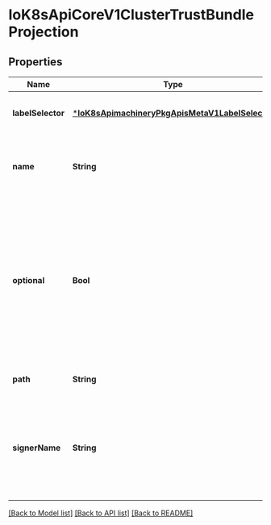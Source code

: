 # IoK8sApiCoreV1ClusterTrustBundleProjection


## Properties
Name | Type | Description | Notes
------------ | ------------- | ------------- | -------------
**labelSelector** | [***IoK8sApimachineryPkgApisMetaV1LabelSelector**](IoK8sApimachineryPkgApisMetaV1LabelSelector.md) |  | [optional] [default to nothing]
**name** | **String** | Select a single ClusterTrustBundle by object name.  Mutually-exclusive with signerName and labelSelector. | [optional] [default to nothing]
**optional** | **Bool** | If true, don&#39;t block pod startup if the referenced ClusterTrustBundle(s) aren&#39;t available.  If using name, then the named ClusterTrustBundle is allowed not to exist.  If using signerName, then the combination of signerName and labelSelector is allowed to match zero ClusterTrustBundles. | [optional] [default to nothing]
**path** | **String** | Relative path from the volume root to write the bundle. | [default to nothing]
**signerName** | **String** | Select all ClusterTrustBundles that match this signer name. Mutually-exclusive with name.  The contents of all selected ClusterTrustBundles will be unified and deduplicated. | [optional] [default to nothing]


[[Back to Model list]](../README.md#models) [[Back to API list]](../README.md#api-endpoints) [[Back to README]](../README.md)


